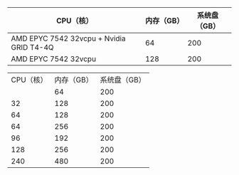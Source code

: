 | CPU（核） | 内存（GB） | 系统盘（GB） |
|-----|-----|-----------|
| AMD EPYC 7542 32vcpu + Nvidia GRID T4-4Q | 64 | 200 |
| AMD EPYC 7542 32vcpu | 128 | 200 |

<table>
   <tr>
      <td>CPU（核）</td>
      <td>内存（GB）</td>
      <td>系统盘（GB）</td>
   </tr>
   <tr>
      <td></td>
      <td>64</td>
      <td>200</td>
   </tr>
   <tr>
      <td>32</td>
      <td>128</td>
      <td>200</td>
   </tr>
   <tr>
      <td>64</td>
      <td>128</td>
      <td>200</td>
   </tr>
   <tr>
      <td>64</td>
      <td>256</td>
      <td>200</td>
   </tr>
   <tr>
      <td>96</td>
      <td>192</td>
      <td>200</td>
   </tr>
   <tr>
      <td>128</td>
      <td>256</td>
      <td>200</td>
   </tr>
   <tr>
      <td>240</td>
      <td>480</td>
      <td>200</td>
   </tr>
</table>

